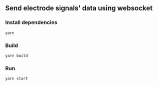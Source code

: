 ## Send electrode signals' data using websocket

### Install dependencies
``yarn``

### Build
``yarn build``

### Run
``yarn start``